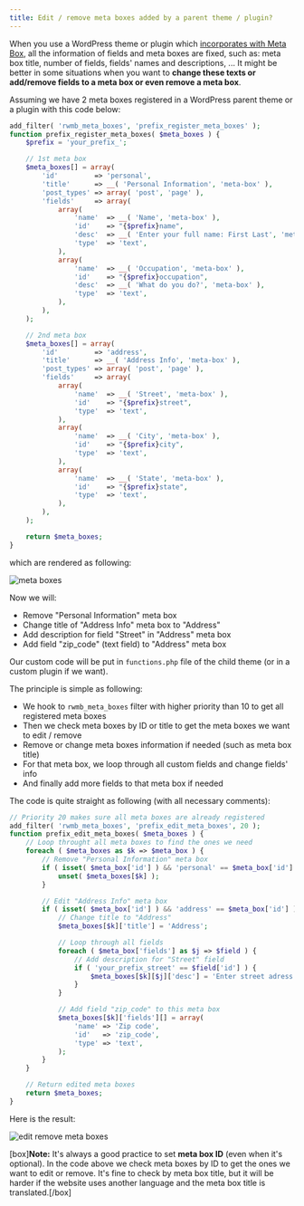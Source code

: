 ```yaml
---
title: Edit / remove meta boxes added by a parent theme / plugin?
---
```


When you use a WordPress theme or plugin which [incorporates with Meta Box](/include-meta-box-plugin-themes/), all the information of fields and meta boxes are fixed, such as: meta box title, number of fields, fields' names and descriptions, ... It might be better in some situations when you want to **change these texts or add/remove fields to a meta box or even remove a meta box**.

Assuming we have 2 meta boxes registered in a WordPress parent theme or a plugin with this code below:

```php
add_filter( 'rwmb_meta_boxes', 'prefix_register_meta_boxes' );
function prefix_register_meta_boxes( $meta_boxes ) {
    $prefix = 'your_prefix_';

    // 1st meta box
    $meta_boxes[] = array(
        'id'         => 'personal',
        'title'      => __( 'Personal Information', 'meta-box' ),
        'post_types' => array( 'post', 'page' ),
        'fields'     => array(
            array(
                'name'  => __( 'Name', 'meta-box' ),
                'id'    => "{$prefix}name",
                'desc'  => __( 'Enter your full name: First Last', 'meta-box' ),
                'type'  => 'text',
            ),
            array(
                'name'  => __( 'Occupation', 'meta-box' ),
                'id'    => "{$prefix}occupation",
                'desc'  => __( 'What do you do?', 'meta-box' ),
                'type'  => 'text',
            ),
        ),
    );

    // 2nd meta box
    $meta_boxes[] = array(
        'id'         => 'address',
        'title'      => __( 'Address Info', 'meta-box' ),
        'post_types' => array( 'post', 'page' ),
        'fields'     => array(
            array(
                'name'  => __( 'Street', 'meta-box' ),
                'id'    => "{$prefix}street",
                'type'  => 'text',
            ),
            array(
                'name'  => __( 'City', 'meta-box' ),
                'id'    => "{$prefix}city",
                'type'  => 'text',
            ),
            array(
                'name'  => __( 'State', 'meta-box' ),
                'id'    => "{$prefix}state",
                'type'  => 'text',
            ),
        ),
    );

    return $meta_boxes;
}
```

which are rendered as following:

![meta boxes](https://i.imgur.com/VwDhVeD.png)

Now we will:

- Remove "Personal Information" meta box
- Change title of "Address Info" meta box to "Address"
- Add description for field "Street" in "Address" meta box
- Add field "zip_code" (text field) to "Address" meta box

Our custom code will be put in `functions.php` file of the child theme (or in a custom plugin if we want).

The principle is simple as following:

- We hook to `rwmb_meta_boxes` filter with higher priority than 10 to get all registered meta boxes
- Then we check meta boxes by ID or title to get the meta boxes we want to edit / remove
- Remove or change meta boxes information if needed (such as meta box title)
- For that meta box, we loop through all custom fields and change fields' info
- And finally add more fields to that meta box if needed

The code is quite straight as following (with all necessary comments):

```php
// Priority 20 makes sure all meta boxes are already registered
add_filter( 'rwmb_meta_boxes', 'prefix_edit_meta_boxes', 20 );
function prefix_edit_meta_boxes( $meta_boxes ) {
    // Loop throught all meta boxes to find the ones we need
    foreach ( $meta_boxes as $k => $meta_box ) {
        // Remove "Personal Information" meta box
        if ( isset( $meta_box['id'] ) && 'personal' == $meta_box['id'] ) {
            unset( $meta_boxes[$k] );
        }

        // Edit "Address Info" meta box
        if ( isset( $meta_box['id'] ) && 'address' == $meta_box['id'] ) {
            // Change title to "Address"
            $meta_boxes[$k]['title'] = 'Address';

            // Loop through all fields
            foreach ( $meta_box['fields'] as $j => $field ) {
                // Add description for "Street" field
                if ( 'your_prefix_street' == $field['id'] ) {
                    $meta_boxes[$k][$j]['desc'] = 'Enter street adress';
                }
            }

            // Add field "zip_code" to this meta box
            $meta_boxes[$k]['fields'][] = array(
                'name' => 'Zip code',
                'id'   => 'zip_code',
                'type' => 'text',
            );
        }
    }

    // Return edited meta boxes
    return $meta_boxes;
}
```

Here is the result:

![edit remove meta boxes](https://i.imgur.com/CxkIV6L.png)

[box]**Note:** It's always a good practice to set **meta box ID** (even when it's optional). In the code above we check meta boxes by ID to get the ones we want to edit or remove. It's fine to check by meta box title, but it will be harder if the website uses another language and the meta box title is translated.[/box]